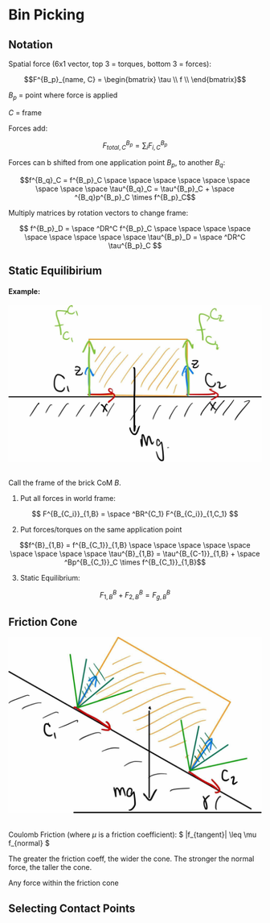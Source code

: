 # Bin Picking

## Notation

Spatial force (6x1 vector, top 3 = torques, bottom 3 = forces):

$$F^{B_p}_{name, C} = \begin{bmatrix}
           \tau \\
           f \\
         \end{bmatrix}$$

$B_p$ = point where force is applied

$C$ = frame

Forces add:

$$F^{B_p}_{total, C} = \sum_i F^{B_p}_{i, C}$$

Forces can b shifted from one application point $B_p$, to another $B_q$:

$$f^{B_q}_C = f^{B_p}_C \space \space \space \space \space \space \space \space \space \tau^{B_q}_C = \tau^{B_p}_C + \space ^{B_q}p^{B_p}_C \times f^{B_p}_C$$

Multiply matrices by rotation vectors to change frame:

$$ f^{B_p}_D = \space ^DR^C f^{B_p}_C \space \space \space \space \space \space \space \space \space \tau^{B_p}_D = \space ^DR^C \tau^{B_p}_C $$

## Static Equilibirium

#### Example: 

<center><img src="brick_on_half_plane.jpg" alt="cost functions.png" /></center><br />

Call the frame of the brick CoM $B$.

1) Put all forces in world frame:

$$ F^{B_{C_i}}_{1,B} = \space ^BR^{C_1} F^{B_{C_i}}_{1,C_1} $$ 

2) Put forces/torques on the same application point

$$f^{B}_{1,B} = f^{B_{C_1}}_{1,B} \space \space \space \space \space \space \space \space \space \tau^{B}_{1,B} = \tau^{B_{C-1}}_{1,B} + \space ^Bp^{B_{C_1}}_C \times f^{B_{C_1}}_{1,B}$$

3) Static Equilibrium:

$$ F^B_{1,B} + F^B_{2,B} = F^B_{g,B}$$


## Friction Cone

<center><img src="brick_incline.jpg" alt="cost functions.png" /></center><br />

Coulomb Friction (where $\mu$ is a friction coefficient): $ |f_{tangent}| \leq \mu f_{normal} $

The greater the friction coeff, the wider the cone. The stronger the normal force, the taller the cone.

Any force within the friction cone 


## Selecting Contact Points

